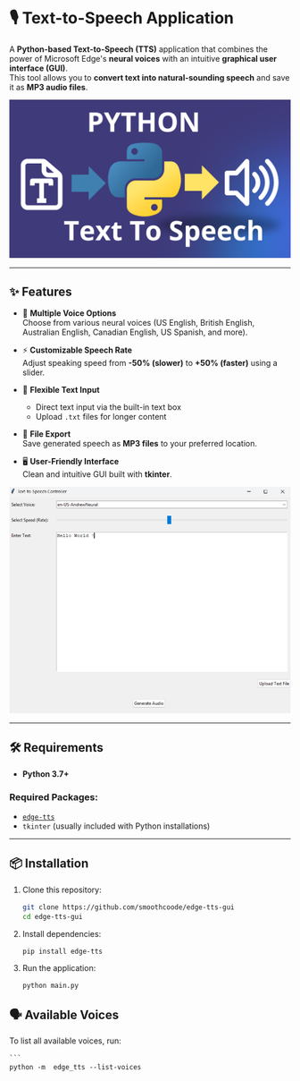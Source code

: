 # 🎙️ Text-to-Speech Application

A **Python-based Text-to-Speech (TTS)** application that combines the power of Microsoft Edge's **neural voices** with an intuitive **graphical user interface (GUI)**.  
This tool allows you to **convert text into natural-sounding speech** and save it as **MP3 audio files**.

![ python tts](https://github.com/smoothcoode/Image/blob/main/tts.png?raw=true)


---

## ✨ Features

- 🎤 **Multiple Voice Options**  
  Choose from various neural voices (US English, British English, Australian English, Canadian English, US Spanish, and more).

- ⚡ **Customizable Speech Rate**  
  Adjust speaking speed from **-50% (slower)** to **+50% (faster)** using a slider.

- 📝 **Flexible Text Input**  
  - Direct text input via the built-in text box  
  - Upload `.txt` files for longer content  

- 💾 **File Export**  
  Save generated speech as **MP3 files** to your preferred location.

- 🖥️ **User-Friendly Interface**  
  Clean and intuitive GUI built with **tkinter**.

![ python tts](https://github.com/smoothcoode/Image/blob/main/ttsgui.png?raw=true)


---

## 🛠️ Requirements

- **Python 3.7+**

### Required Packages:
- [`edge-tts`](https://pypi.org/project/edge-tts/)  
- `tkinter` (usually included with Python installations)

---

## 📦 Installation

1. Clone this repository:
   ```bash
   git clone https://github.com/smoothcoode/edge-tts-gui
   cd edge-tts-gui
2. Install dependencies:

    ```bash
    pip install edge-tts


3. Run the application:

    ```bash
    python main.py


## 🗣️ Available Voices
To list all available voices, run:

    ```
    python -m  edge_tts --list-voices
